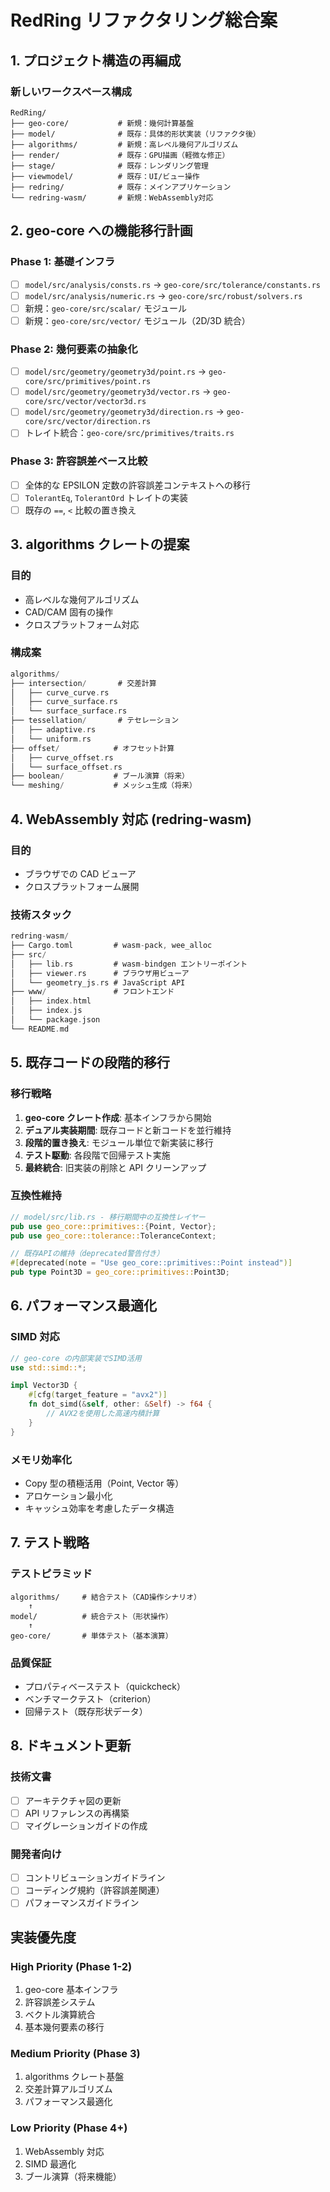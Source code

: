 # RedRing リファクタリング総合案

## 1. プロジェクト構造の再編成

### 新しいワークスペース構成

```
RedRing/
├── geo-core/           # 新規：幾何計算基盤
├── model/              # 既存：具体的形状実装（リファクタ後）
├── algorithms/         # 新規：高レベル幾何アルゴリズム
├── render/             # 既存：GPU描画（軽微な修正）
├── stage/              # 既存：レンダリング管理
├── viewmodel/          # 既存：UI/ビュー操作
├── redring/            # 既存：メインアプリケーション
└── redring-wasm/       # 新規：WebAssembly対応
```

## 2. geo-core への機能移行計画

### Phase 1: 基礎インフラ

- [ ] `model/src/analysis/consts.rs` → `geo-core/src/tolerance/constants.rs`
- [ ] `model/src/analysis/numeric.rs` → `geo-core/src/robust/solvers.rs`
- [ ] 新規：`geo-core/src/scalar/` モジュール
- [ ] 新規：`geo-core/src/vector/` モジュール（2D/3D 統合）

### Phase 2: 幾何要素の抽象化

- [ ] `model/src/geometry/geometry3d/point.rs` → `geo-core/src/primitives/point.rs`
- [ ] `model/src/geometry/geometry3d/vector.rs` → `geo-core/src/vector/vector3d.rs`
- [ ] `model/src/geometry/geometry3d/direction.rs` → `geo-core/src/vector/direction.rs`
- [ ] トレイト統合：`geo-core/src/primitives/traits.rs`

### Phase 3: 許容誤差ベース比較

- [ ] 全体的な EPSILON 定数の許容誤差コンテキストへの移行
- [ ] `TolerantEq`, `TolerantOrd` トレイトの実装
- [ ] 既存の `==`, `<` 比較の置き換え

## 3. algorithms クレートの提案

### 目的

- 高レベルな幾何アルゴリズム
- CAD/CAM 固有の操作
- クロスプラットフォーム対応

### 構成案

```rust
algorithms/
├── intersection/       # 交差計算
│   ├── curve_curve.rs
│   ├── curve_surface.rs
│   └── surface_surface.rs
├── tessellation/       # テセレーション
│   ├── adaptive.rs
│   └── uniform.rs
├── offset/            # オフセット計算
│   ├── curve_offset.rs
│   └── surface_offset.rs
├── boolean/           # ブール演算（将来）
└── meshing/           # メッシュ生成（将来）
```

## 4. WebAssembly 対応 (redring-wasm)

### 目的

- ブラウザでの CAD ビューア
- クロスプラットフォーム展開

### 技術スタック

```rust
redring-wasm/
├── Cargo.toml         # wasm-pack, wee_alloc
├── src/
│   ├── lib.rs         # wasm-bindgen エントリーポイント
│   ├── viewer.rs      # ブラウザ用ビューア
│   └── geometry_js.rs # JavaScript API
├── www/               # フロントエンド
│   ├── index.html
│   ├── index.js
│   └── package.json
└── README.md
```

## 5. 既存コードの段階的移行

### 移行戦略

1. **geo-core クレート作成**: 基本インフラから開始
2. **デュアル実装期間**: 既存コードと新コードを並行維持
3. **段階的置き換え**: モジュール単位で新実装に移行
4. **テスト駆動**: 各段階で回帰テスト実施
5. **最終統合**: 旧実装の削除と API クリーンアップ

### 互換性維持

```rust
// model/src/lib.rs - 移行期間中の互換性レイヤー
pub use geo_core::primitives::{Point, Vector};
pub use geo_core::tolerance::ToleranceContext;

// 既存APIの維持（deprecated警告付き）
#[deprecated(note = "Use geo_core::primitives::Point instead")]
pub type Point3D = geo_core::primitives::Point3D;
```

## 6. パフォーマンス最適化

### SIMD 対応

```rust
// geo-core の内部実装でSIMD活用
use std::simd::*;

impl Vector3D {
    #[cfg(target_feature = "avx2")]
    fn dot_simd(&self, other: &Self) -> f64 {
        // AVX2を使用した高速内積計算
    }
}
```

### メモリ効率化

- Copy 型の積極活用（Point, Vector 等）
- アロケーション最小化
- キャッシュ効率を考慮したデータ構造

## 7. テスト戦略

### テストピラミッド

```
algorithms/     # 結合テスト（CAD操作シナリオ）
    ↑
model/          # 統合テスト（形状操作）
    ↑
geo-core/       # 単体テスト（基本演算）
```

### 品質保証

- プロパティベーステスト（quickcheck）
- ベンチマークテスト（criterion）
- 回帰テスト（既存形状データ）

## 8. ドキュメント更新

### 技術文書

- [ ] アーキテクチャ図の更新
- [ ] API リファレンスの再構築
- [ ] マイグレーションガイドの作成

### 開発者向け

- [ ] コントリビューションガイドライン
- [ ] コーディング規約（許容誤差関連）
- [ ] パフォーマンスガイドライン

## 実装優先度

### High Priority (Phase 1-2)

1. geo-core 基本インフラ
2. 許容誤差システム
3. ベクトル演算統合
4. 基本幾何要素の移行

### Medium Priority (Phase 3)

1. algorithms クレート基盤
2. 交差計算アルゴリズム
3. パフォーマンス最適化

### Low Priority (Phase 4+)

1. WebAssembly 対応
2. SIMD 最適化
3. ブール演算（将来機能）
